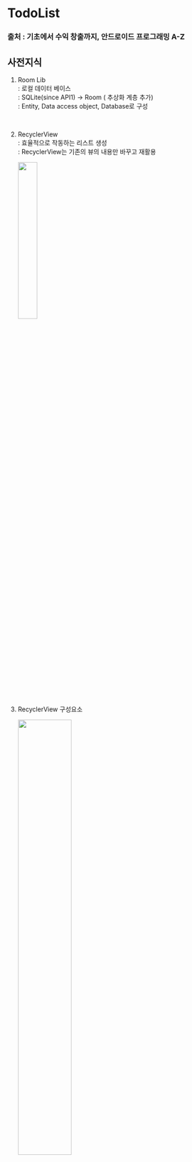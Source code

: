 # TodoList
### 출처 : 기초에서 수익 창출까지, 안드로이드 프로그래밍 A-Z

## 사전지식 
1. Room Lib  
    : 로컬 데이터 베이스  
    : SQLite(since API1) -> Room ( 추상화 계층 추가)  
    : Entity,  Data access object,  Database로 구성
     
<br>

2. RecyclerView  
  : 효율적으로 작동하는 리스트 생성  
  : RecyclerView는 기존의 뷰의 내용만 바꾸고 재활용

   <img src= "https://github.com/Seoin-A/TodoList/assets/129828463/1a355664-27e3-4014-92e0-7cc80da1337c" width="30%" hight="30%"> 


<br>

3. RecyclerView 구성요소

    <img src= "https://github.com/Seoin-A/TodoList/assets/129828463/ad1636b9-2953-4da7-98fb-5e908beeb934" width = "50%" hight = "30%">
